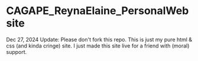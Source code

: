 # CAGAPE_ReynaElaine_PersonalWebsite

Dec 27, 2024 Update:
Please don't fork this repo. This is just my pure html & css (and kinda cringe) site. I just made this site live for a friend with (moral) support.  
